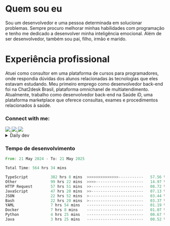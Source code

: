 # Quem sou eu
Sou um desenvolvedor e uma pessoa determinada em solucionar problemas. Sempre procuro melhorar minhas habilidades com programação e tenho me dedicado a desenvolver minha inteligência emocional. Além de ser desenvolvedor, também sou pai, filho, irmão e marido.

# Experiência profissional
Atuei como consultor em uma plataforma de cursos para programadores, onde respondia dúvidas dos alunos relacionadas às tecnologias que eles estavam estudando.
Meu primeiro emprego como desenvolvedor back-end foi na Chat2desk Brasil, plataforma omnichanel de multiatendimento.
Atualmente, trabalho como desenvolvedor back-end na Saúde iD, uma plataforma marketplace que oferece consultas, exames e procedimentos relacionados à saúde.

### Connect with me:
<a href="https://www.linkedin.com/in/theusmoreira" target="_blank" >
<img src="https://img.shields.io/badge/linkedin-%230077B5.svg?&style=for-the-badge&logo=linkedin&logoColor=white ">
</a>
<a href="https://www.instagram.com/matheus.s.moreira/" target="_blank">
<img src="https://img.shields.io/badge/instagram-%23E4405F.svg?&style=for-the-badge&logo=instagram&logoColor=white">
</a>
<a href="mailto:matheussm301@gmail.com"  target="_blank">
<img src="https://img.shields.io/badge/gmail-%23E4405F.svg?&style=for-the-badge&logo=gmail&logoColor=white">
</a>


<details>
  <summary>Daily dev </summary>
<p>
  <a href="https://app.daily.dev/matheussantos"><img src="https://github.com/matheus-santos-moreira/matheus-santos-moreira/blob/master/devcard.svg" width="200" alt="Matheus Santos's Dev Card"/></a>
 </p>
</details>

<h3>Tempo de desenvolvimento</h3>

<!--START_SECTION:waka-->

```rust
From: 21 May 2024 - To: 21 May 2025

Total Time: 564 hrs 34 mins

TypeScript          382 hrs 8 mins  >>>>>>>>>>>>>>-----------   57.56 %
Other               99 hrs 22 mins  >>>>---------------------   14.97 %
HTTP Request        57 hrs 51 mins  >>-----------------------   08.72 %
JavaScript          47 hrs 20 mins  >>-----------------------   07.13 %
JSON                22 hrs 52 mins  >------------------------   03.44 %
Bash                22 hrs 20 mins  >------------------------   03.37 %
YAML                7 hrs 54 mins   -------------------------   01.19 %
Docker              7 hrs 8 mins    -------------------------   01.07 %
Python              4 hrs 25 mins   -------------------------   00.67 %
Java                3 hrs 25 mins   -------------------------   00.52 %
```

<!--END_SECTION:waka-->

